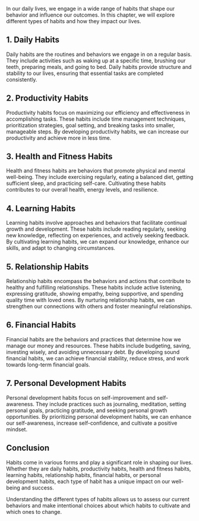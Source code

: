
In our daily lives, we engage in a wide range of habits that shape our behavior and influence our outcomes. In this chapter, we will explore different types of habits and how they impact our lives.

## 1\. Daily Habits

Daily habits are the routines and behaviors we engage in on a regular basis. They include activities such as waking up at a specific time, brushing our teeth, preparing meals, and going to bed. Daily habits provide structure and stability to our lives, ensuring that essential tasks are completed consistently.

## 2\. Productivity Habits

Productivity habits focus on maximizing our efficiency and effectiveness in accomplishing tasks. These habits include time management techniques, prioritization strategies, goal setting, and breaking tasks into smaller, manageable steps. By developing productivity habits, we can increase our productivity and achieve more in less time.

## 3\. Health and Fitness Habits

Health and fitness habits are behaviors that promote physical and mental well-being. They include exercising regularly, eating a balanced diet, getting sufficient sleep, and practicing self-care. Cultivating these habits contributes to our overall health, energy levels, and resilience.

## 4\. Learning Habits

Learning habits involve approaches and behaviors that facilitate continual growth and development. These habits include reading regularly, seeking new knowledge, reflecting on experiences, and actively seeking feedback. By cultivating learning habits, we can expand our knowledge, enhance our skills, and adapt to changing circumstances.

## 5\. Relationship Habits

Relationship habits encompass the behaviors and actions that contribute to healthy and fulfilling relationships. These habits include active listening, expressing gratitude, showing empathy, being supportive, and spending quality time with loved ones. By nurturing relationship habits, we can strengthen our connections with others and foster meaningful relationships.

## 6\. Financial Habits

Financial habits are the behaviors and practices that determine how we manage our money and resources. These habits include budgeting, saving, investing wisely, and avoiding unnecessary debt. By developing sound financial habits, we can achieve financial stability, reduce stress, and work towards long-term financial goals.

## 7\. Personal Development Habits

Personal development habits focus on self-improvement and self-awareness. They include practices such as journaling, meditation, setting personal goals, practicing gratitude, and seeking personal growth opportunities. By prioritizing personal development habits, we can enhance our self-awareness, increase self-confidence, and cultivate a positive mindset.

## Conclusion

Habits come in various forms and play a significant role in shaping our lives. Whether they are daily habits, productivity habits, health and fitness habits, learning habits, relationship habits, financial habits, or personal development habits, each type of habit has a unique impact on our well-being and success.

Understanding the different types of habits allows us to assess our current behaviors and make intentional choices about which habits to cultivate and which ones to change.
